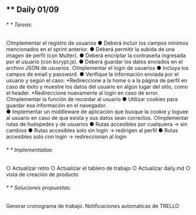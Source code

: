 ## ** Daily 01/09 

###### * * Tareas: 

○Implementar el registro de usuarios
    ● Deberá incluir los campos mínimos mencionados en el sprint anterior.
    ● Deberá permitir la subida de una imagen de perfil (con Multer).
    ● Deberá encriptar la contraseña ingresada por el usuario (con bcrypt.js).
    ● Deberá guardar los datos enviados en el archivo JSON de usuarios.
○Implementar el login de usuarios
    ● Incluya los campos de email y password.
    ● Verifique la información enviada por el usuario y según el caso:
           *Redireccione a la home o a la página de perfil en caso de éxito y muestre
los datos del usuario en algún lugar del sitio, como el header.
           *Redireccione nuevamente al login en caso de error.
○Implementar la función de recordar al usuario
    ● Utilizar cookies para guardar esa información en el navegador.    
    ● Implementar un middleware de aplicación que busque la cookie y loguee al
usuario en caso de que exista y sus datos sean correctos.
○Implementar rutas de huéspedes y de usuarios
    ● Rutas accesibles por cualquiera → sin cambios
    ● Rutas accesibles solo sin login → redirigen al perfil
    ● Rutas accesibles solo con login → redireccionan al login
###### * * Implementadas: 
○ Actualizar retro
○ Actualizar el tablero de trabajo
○ Actualizar daily.md
○ vista de creación de producto
###### * * Soluciones propuestas:
Generar cronograma de trabajo.
Notificaciones automaticas de TRELLO
